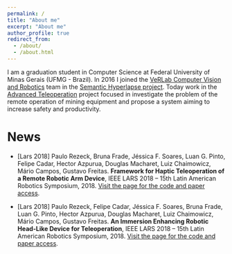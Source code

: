 ```yaml
---
permalink: /
title: "About me"
excerpt: "About me"
author_profile: true
redirect_from: 
  - /about/
  - /about.html
---
```


I am a graduation student in Computer Science at Federal University of Minas Gerais (UFMG - Brazil). In 2016 I joined the [VeRLab Computer Vision and Robotics](https://www.verlab.dcc.ufmg.br/) team in the [Semantic Hyperlapse project](https://www.verlab.dcc.ufmg.br/semantic-hyperlapse/). Today work in the [Advanced Teleoperation](https://www.verlab.dcc.ufmg.br/advanced-teleoperation-of-mining-equipment-bulldozer/) project focused in investigate the problem of the remote operation of mining equipment and propose a system aiming to increase safety and productivity. 

News
======

- [Lars 2018] Paulo Rezeck, Bruna Frade, Jéssica F. Soares, Luan G. Pinto, Felipe Cadar, Hector Azpurua, Douglas Macharet, Luiz Chaimowicz, Mário Campos, Gustavo Freitas. __Framework for Haptic Teleoperation of a Remote Robotic Arm Device__, IEEE LARS 2018 – 15th Latin American Robotics Symposium, 2018. [Visit the page for the code and paper access](https://www.verlab.dcc.ufmg.br/rezeckbrunalars2018/).

- [Lars 2018] Paulo Rezeck, Felipe Cadar, Jéssica F. Soares, Bruna Frade, Luan G. Pinto, Hector Azpurua, Douglas Macharet, Luiz Chaimowicz, Mário Campos, Gustavo Freitas. __An Immersion Enhancing Robotic Head-Like Device for Teleoperation__, IEEE LARS 2018 – 15th Latin American Robotics Symposium, 2018. [Visit the page for the code and paper access](https://www.verlab.dcc.ufmg.br/rezeckcadarlars2018/).